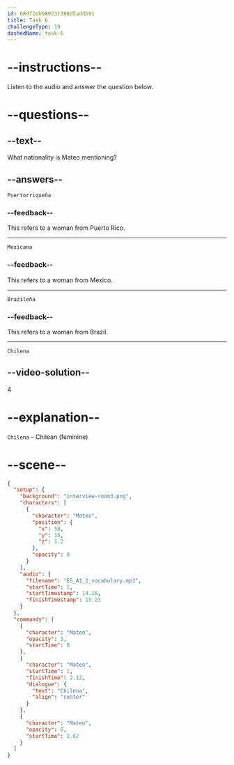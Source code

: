 ```yaml
---
id: 68df2eb089231308d5addb91
title: Task 6
challengeType: 19
dashedName: task-6
---
```


<!-- (audio) Mateo: Chilena. -->

# --instructions--

Listen to the audio and answer the question below.

# --questions--

## --text--

What nationality is Mateo mentioning?

## --answers--

`Puertorriqueña`

### --feedback--

This refers to a woman from Puerto Rico.

---

`Mexicana`

### --feedback--

This refers to a woman from Mexico.

---

`Brazileña`

### --feedback--

This refers to a woman from Brazil.

---

`Chilena`

## --video-solution--

4

# --explanation--

`Chilena` – Chilean (feminine)

# --scene--

```json
{
  "setup": {
    "background": "interview-room3.png",
    "characters": [
      {
        "character": "Mateo",
        "position": {
          "x": 50,
          "y": 15,
          "z": 1.2
        },
        "opacity": 0
      }
    ],
    "audio": {
      "filename": "ES_A1_2_vocabulary.mp3",
      "startTime": 1,
      "startTimestamp": 14.16,
      "finishTimestamp": 15.23
    }
  },
  "commands": [
    {
      "character": "Mateo",
      "opacity": 1,
      "startTime": 0
    },
    {
      "character": "Mateo",
      "startTime": 1,
      "finishTime": 2.12,
      "dialogue": {
        "text": "Chilena",
        "align": "center"
      }
    },
    {
      "character": "Mateo",
      "opacity": 0,
      "startTime": 2.62
    }
  ]
}
```
